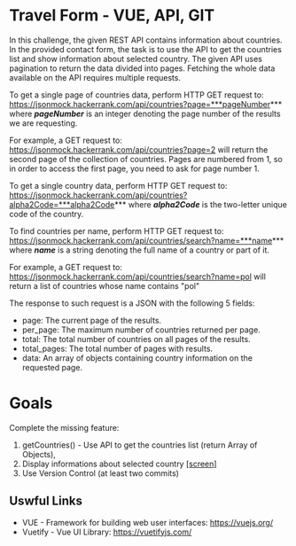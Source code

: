 # Travel Form - VUE, API, GIT

In this challenge, the given REST API contains information about countries.
In the provided contact form, the task is to use the API to get the countries list and show information about selected country.
The given API uses pagination to return the data divided into pages. Fetching the whole data available on the API requires multiple requests.

To get a single page of countries data, perform HTTP GET request to:
https://jsonmock.hackerrank.com/api/countries?page=***pageNumber***
where ***pageNumber*** is an integer denoting the page number of the results we are requesting.

For example, a GET request to:
https://jsonmock.hackerrank.com/api/countries?page=2
will return the second page of the collection of countries. Pages are numbered from 1, so in order to access the first page, you need to ask for page number 1.

To get a single country data, perform HTTP GET request to:
https://jsonmock.hackerrank.com/api/countries?alpha2Code=***alpha2Code***
where ***alpha2Code*** is the two-letter unique code of the country.

To find countries per name, perform HTTP GET request to:
https://jsonmock.hackerrank.com/api/countries/search?name=***name***
where ***name*** is a string denoting the full name of a country or part of it.

For example, a GET request to:
https://jsonmock.hackerrank.com/api/countries/search?name=pol
will return a list of countries whose name contains "pol"

The response to such request is a JSON with the following 5 fields:

 - page: The current page of the results.
 - per_page: The maximum number of countries returned per page.
 - total: The total number of countries on all pages of the results.
 - total_pages: The total number of pages with results.
 - data: An array of objects containing country information on the
   requested page.
   

# Goals

Complete the missing feature:

 1. getCountries() - Use API to get the countries list (return Array of Objects),
 2. Display informations about selected country [\[screen\]](link)
 3. Use Version Control (at least two commits)

## Uswful Links

 - VUE - Framework for building web user interfaces: https://vuejs.org/
 - Vuetify - Vue UI Library: https://vuetifyjs.com/

